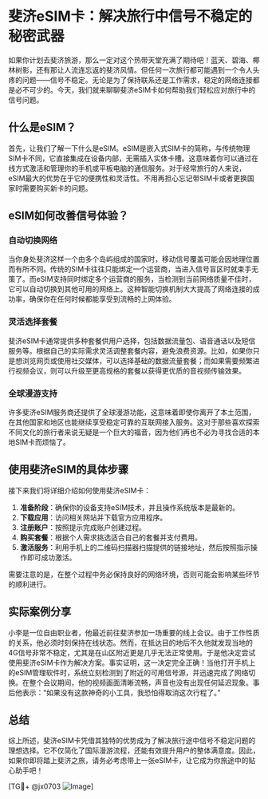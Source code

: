 # 斐济eSIM卡：解决旅行中信号不稳定的秘密武器

如果你计划去斐济旅游，那么一定对这个热带天堂充满了期待吧！蓝天、碧海、椰林树影，还有那让人流连忘返的斐济风情。但任何一次旅行都可能遇到一个令人头疼的问题——信号不稳定。无论是为了保持联系还是工作需求，稳定的网络连接都是必不可少的。今天，我们就来聊聊斐济eSIM卡如何帮助我们轻松应对旅行中的信号问题。

## 什么是eSIM？

首先，让我们了解一下什么是eSIM。eSIM是嵌入式SIM卡的简称，与传统物理SIM卡不同，它直接集成在设备内部，无需插入实体卡槽。这意味着你可以通过在线方式激活和管理你的手机或平板电脑的通信服务。对于经常旅行的人来说，eSIM最大的优势在于它的便携性和灵活性。不用再担心忘记带SIM卡或者更换国家时需要购买新卡的问题。

## eSIM如何改善信号体验？

### 自动切换网络

当你身处斐济这样一个由多个岛屿组成的国家时，移动信号覆盖可能会因地理位置而有所不同。传统的SIM卡往往只能绑定一个运营商，当进入信号盲区时就束手无策了。而eSIM支持同时绑定多个运营商的服务，当检测到当前网络质量不佳时，它可以自动切换到其他可用的网络上。这种智能切换机制大大提高了网络连接的成功率，确保你在任何时候都能享受到流畅的上网体验。

### 灵活选择套餐

斐济eSIM卡通常提供多种套餐供用户选择，包括数据流量包、语音通话以及短信服务等。根据自己的实际需求灵活调整套餐内容，避免浪费资源。比如，如果你只是想浏览网页或使用社交媒体，可以选择基础的数据流量套餐；而如果需要频繁进行视频会议，则可以升级至更高规格的套餐以获得更优质的音视频传输效果。

### 全球漫游支持

许多斐济eSIM服务商还提供了全球漫游功能，这意味着即使你离开了本土范围，在其他国家和地区也能继续享受稳定可靠的互联网接入服务。这对于那些喜欢探索不同文化的旅行者来说无疑是一个巨大的福音，因为他们再也不必为寻找合适的本地SIM卡而烦恼了。

## 使用斐济eSIM的具体步骤

接下来我们将详细介绍如何使用斐济eSIM卡：

1. **准备阶段**：确保你的设备支持eSIM技术，并且操作系统版本是最新的。
2. **下载应用**：访问相关网站并下载官方应用程序。
3. **注册账户**：按照提示完成账户创建过程。
4. **购买套餐**：根据个人需求挑选适合自己的套餐并支付费用。
5. **激活服务**：利用手机上的二维码扫描器扫描提供的链接地址，然后按照指示操作即可成功激活。

需要注意的是，在整个过程中务必保持良好的网络环境，否则可能会影响某些环节的顺利进行。

## 实际案例分享

小李是一位自由职业者，他最近前往斐济参加一场重要的线上会议。由于工作性质的关系，他必须时刻保持在线状态。然而，在抵达目的地后不久他就发现当地的4G信号非常不稳定，尤其是在山区附近更是几乎无法正常使用。于是他决定尝试使用斐济eSIM卡作为解决方案。事实证明，这一决定完全正确！当他打开手机上的eSIM管理软件时，系统立刻检测到了附近的可用信号源，并迅速完成了网络切换。在整个会议期间，他的视频画面清晰流畅，声音也没有出现任何延迟现象。事后他表示：“如果没有这款神奇的小工具，我恐怕得取消这次行程了。”

## 总结

综上所述，斐济eSIM卡凭借其独特的优势成为了解决旅行途中信号不稳定问题的理想选择。它不仅简化了国际漫游流程，还能有效提升用户的整体满意度。因此，如果你即将踏上斐济之旅，请务必考虑带上一张eSIM卡，让它成为你旅途中的贴心助手吧！

[TG💪+ @jx0703 ![Image](https://github.com/user-attachments/assets/dbca1d08-cadb-493c-b0ec-ad6f7a83f270)]